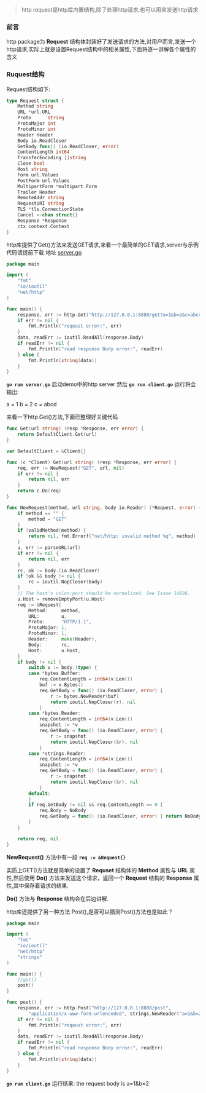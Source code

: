 >http request是http库内置结构,除了处理http请求,也可以用来发送http请求

### 前言
http package为 **Request** 结构体封装好了发送请求的方法,对用户而言,发送一个http请求,实际上就是设置Request结构中的相关属性,下面将逐一讲解各个属性的含义


### Ruquest结构

Request结构如下:

```go
type Request struct {
	Method string
	URL *url.URL
	Proto      string
	ProtoMajor int
	ProtoMinor int
	Header Header
	Body io.ReadCloser
	GetBody func() (io.ReadCloser, error)
	ContentLength int64
	TransferEncoding []string
	Close bool
	Host string
	Form url.Values
	PostForm url.Values
	MultipartForm *multipart.Form
	Trailer Header
	RemoteAddr string
	RequestURI string
	TLS *tls.ConnectionState
	Cancel <-chan struct{}
	Response *Response
	ctx context.Context
}
```

http库提供了Get()方法来发送GET请求,来看一个最简单的GET请求,server与示例代码请提前下载 地址 [server.go](https://github.com/zhangsheng1992/notes/blob/master/demo/http-client/simple/server.go)

```go
package main

import (
	"fmt"
	"io/ioutil"
	"net/http"
)

func main() {
	response, err := http.Get("http://127.0.0.1:8888/get?a=1&b=2&c=abcd")
	if err != nil {
		fmt.Println("reqeust error:", err)
	}
	data, readErr := ioutil.ReadAll(response.Body)
	if readErr != nil {
		fmt.Println("read response Body error:", readErr)
	} else {
		fmt.Println(string(data))
	}
}
```

**`go run server.go`** 启动demo中的http server
然后 **`go run client.go`** 
运行将会输出:

a = 1
b = 2
c = abcd

来看一下http.Get()方法,下面已整理好关键代码

```go
func Get(url string) (resp *Response, err error) {
	return DefaultClient.Get(url)
}

var DefaultClient = &Client{}

func (c *Client) Get(url string) (resp *Response, err error) {
	req, err := NewRequest("GET", url, nil)
	if err != nil {
		return nil, err
	}
	return c.Do(req)
}

func NewRequest(method, url string, body io.Reader) (*Request, error) {
	if method == "" {
		method = "GET"
	}
	if !validMethod(method) {
		return nil, fmt.Errorf("net/http: invalid method %q", method)
	}
	u, err := parseURL(url)
	if err != nil {
		return nil, err
	}
	rc, ok := body.(io.ReadCloser)
	if !ok && body != nil {
		rc = ioutil.NopCloser(body)
	}
	// The host's colon:port should be normalized. See Issue 14836.
	u.Host = removeEmptyPort(u.Host)
	req := &Request{
		Method:     method,
		URL:        u,
		Proto:      "HTTP/1.1",
		ProtoMajor: 1,
		ProtoMinor: 1,
		Header:     make(Header),
		Body:       rc,
		Host:       u.Host,
	}
	if body != nil {
		switch v := body.(type) {
		case *bytes.Buffer:
			req.ContentLength = int64(v.Len())
			buf := v.Bytes()
			req.GetBody = func() (io.ReadCloser, error) {
				r := bytes.NewReader(buf)
				return ioutil.NopCloser(r), nil
			}
		case *bytes.Reader:
			req.ContentLength = int64(v.Len())
			snapshot := *v
			req.GetBody = func() (io.ReadCloser, error) {
				r := snapshot
				return ioutil.NopCloser(&r), nil
			}
		case *strings.Reader:
			req.ContentLength = int64(v.Len())
			snapshot := *v
			req.GetBody = func() (io.ReadCloser, error) {
				r := snapshot
				return ioutil.NopCloser(&r), nil
			}
		default:
		}
		if req.GetBody != nil && req.ContentLength == 0 {
			req.Body = NoBody
			req.GetBody = func() (io.ReadCloser, error) { return NoBody, nil }
		}
	}

	return req, nil
}
```

**NewRequest()** 方法中有一段 **`req := &Request{}`** 

实质上GET()方法就是简单的设置了 **Requset** 结构体的 **Method** 属性与 **URL** 属性,然后使用 **Do()** 方法来发送这个请求，返回一个 **Request** 结构的 **Response** 属性,其中保存着请求的结果.

**Do()** 方法与 **Response** 结构会在后边讲解.

http库还提供了另一种方法 Post(),是否可以猜测Post()方法也是如此？



```go
package main

import (
	"fmt"
	"io/ioutil"
	"net/http"
	"strings"
)

func main() {
	//get()
	post()
}

func post() {
	response, err := http.Post("http://127.0.0.1:8888/post",
		"application/x-www-form-urlencoded", strings.NewReader("a=1&b=2"))
	if err != nil {
		fmt.Println("reqeust error:", err)
	}
	data, readErr := ioutil.ReadAll(response.Body)
	if readErr != nil {
		fmt.Println("read response Body error:", readErr)
	} else {
		fmt.Println(string(data))
	}
}

```

**`go run client.go`** 运行结果:
the request body is a=1&b=2









